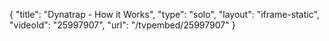 {
    "title": "Dynatrap - How it Works",
    "type": "solo",
    "layout": "iframe-static",
    "videoId": "25997907",
    "url": "\/tvpembed\/25997907"
}